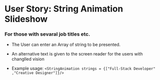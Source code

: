 # User Story: String Animation Slideshow

### For those with sevaral job titles etc.

- The User can enter an Array of string to be presented.

- An alternative text is given to the screen reader for the users with changlled vision

- Example usage: `<StringAnimation strings = {["Full-Stack Developer" ,"Creative Designer"]}/>`